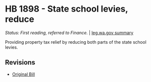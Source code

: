 # HB 1898 - State school levies, reduce
*Status: First reading, referred to Finance.* | [leg.wa.gov summary](https://app.leg.wa.gov/billsummary?BillNumber=1898&Year=2021)

Providing property tax relief by reducing both parts of the state school levies.

## Revisions
* [Original Bill](1/)